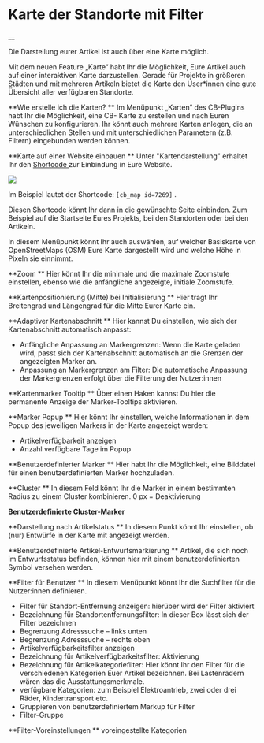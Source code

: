 #  Karte der Standorte mit Filter

__

Die Darstellung eurer Artikel ist auch über eine Karte möglich.

Mit dem neuen Feature „Karte“ habt Ihr die Möglichkeit, Eure Artikel auch auf
einer interaktiven Karte darzustellen. Gerade für Projekte in größeren Städten
und mit mehreren Artikeln bietet die Karte den User*innen eine gute Übersicht
aller verfügbaren Standorte.

**Wie erstelle ich die Karten?
** Im Menüpunkt „Karten“ des CB-Plugins habt Ihr die Möglichkeit, eine CB-
Karte zu erstellen und nach Euren Wünschen zu konfigurieren. Ihr könnt auch
mehrere Karten anlegen, die an unterschiedlichen Stellen und mit
unterschiedlichen Parametern (z.B. Filtern) eingebunden werden können.

**Karte auf einer Website einbauen
** Unter "Kartendarstellung" erhaltet Ihr den [ Shortcode
](/docs/einstellungen/shortcodes/) zur Einbindung in Eure Website.

![](/img/957a7390e373d5a57eb94eb1f9fa2980.png)

Im Beispiel lautet der Shortcode: ` [cb_map id=7269] ` .

Diesen Shortcode könnt Ihr dann in die gewünschte Seite einbinden. Zum
Beispiel auf die Startseite Eures Projekts, bei den Standorten oder bei den
Artikeln.

In diesem Menüpunkt könnt Ihr auch auswählen, auf welcher Basiskarte von
OpenStreetMaps (OSM) Eure Karte dargestellt wird und welche Höhe in Pixeln sie
einnimmt.

**Zoom
** Hier könnt Ihr die minimale und die maximale Zoomstufe einstellen, ebenso
wie die anfängliche angezeigte, initiale Zoomstufe.

**Kartenpositionierung (Mitte) bei Initialisierung
** Hier tragt Ihr Breitengrad und Längengrad für die Mitte Eurer Karte ein.

**Adaptiver Kartenabschnitt
** Hier kannst Du einstellen, wie sich der Kartenabschnitt automatisch
anpasst:

  * Anfängliche Anpassung an Markergrenzen: Wenn die Karte geladen wird, passt sich der Kartenabschnitt automatisch an die Grenzen der angezeigten Marker an.
  * Anpassung an Markergrenzen am Filter: Die automatische Anpassung der Markergrenzen erfolgt über die Filterung der Nutzer:innen

**Kartenmarker Tooltip
** Über einen Haken kannst Du hier die permanente Anzeige der Marker-Tooltips
aktivieren.

**Marker Popup
** Hier könnt Ihr einstellen, welche Informationen in dem Popup des jeweiligen
Markers in der Karte angezeigt werden:

  * Artikelverfügbarkeit anzeigen
  * Anzahl verfügbare Tage im Popup

**Benutzerdefinierter Marker
** Hier habt Ihr die Möglichkeit, eine Bilddatei für einen benutzerdefinierten
Marker hochzuladen.

**Cluster
** In diesem Feld könnt Ihr die Marker in einem bestimmten Radius zu einem
Cluster kombinieren. 0 px = Deaktivierung

**Benutzerdefinierte Cluster-Marker**

**Darstellung nach Artikelstatus
** In diesem Punkt könnt Ihr einstellen, ob (nur) Entwürfe in der Karte mit
angezeigt werden.

**Benutzerdefinierte Artikel-Entwurfsmarkierung
** Artikel, die sich noch im Entwurfsstatus befinden, können hier mit einem
benutzerdefinierten Symbol versehen werden.

**Filter für Benutzer
** In diesem Menüpunkt könnt Ihr die Suchfilter für die Nutzer:innen
definieren.

  * Filter für Standort-Entfernung anzeigen: hierüber wird der Filter aktiviert
  * Bezeichnung für Standortentfernungsfilter: In dieser Box lässt sich der Filter bezeichnen
  * Begrenzung Adresssuche – links unten
  * Begrenzung Adresssuche – rechts oben
  * Artikelverfügbarkeitsfilter anzeigen
  * Bezeichnung für Artikelverfügbarkeitsfilter: Aktivierung
  * Bezeichnung für Artikelkategoriefilter: Hier könnt Ihr den Filter für die verschiedenen Kategorien Euer Artikel bezeichnen. Bei Lastenrädern wären das die Ausstattungsmerkmale.
  * verfügbare Kategorien: zum Beispiel Elektroantrieb, zwei oder drei Räder, Kindertransport etc.
  * Gruppieren von benutzerdefiniertem Markup für Filter
  * Filter-Gruppe

**Filter-Voreinstellungen
** voreingestellte Kategorien

